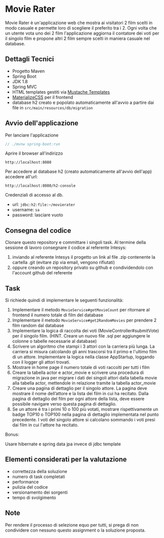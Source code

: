 # Movie Rater

Movie Rater è un'applicazione web che mostra ai visitatori 2 film scelti in modo casuale e permette loro di scegliere 
il preferito tra i 2. Ogni volta che un utente vota uno dei 2 film l'applicazione aggiorna il contatore dei voti per il singolo film e propone altri 2 film sempre scelti in maniera casuale nel database.

## Dettagli Tecnici

- Progetto Maven
- Spring Boot
- JDK 1.8
- Spring MVC
- HTML templates gestiti via [Mustache Templates](https://mustache.github.io/)
- [MaterializeCSS](https://materializecss.com/) per il frontend 
- database h2 creato e popolato automaticamente all'avvio a partire dai file in `src/main/resources/db/migration`

## Avvio dell'applicazione

Per lanciare l'applicazione

```java
// ./mvnw spring-boot:run
``` 

Aprire il browser all'indirizzo 
```
http://localhost:8080
```

Per accedere al database h2 (creato automaticamente all'avvio dell'app) accedere all'url: 
```
http://localhost:8080/h2-console
``` 

Credenziali di accesso al db. 
- url: `jdbc:h2:file:~/movierater` 
- username: `sa` 
- password: lasciare vuoto

## Consegna del codice

Clonare questo repository e committare i singoli task. Al termine della sessione di lavoro consegnare il codice al referente Intesys:
1. inviando al referente Intesys il progetto un link al file .zip contenente la cartella .git (evitare zip via email, vengono rifiutati)
2. oppure creando un repository privato su github e condividendolo con l'account github del referente

## Task

Si richiede quindi di implementare le seguenti funzionalità:

1. Implementare il metodo `MovieService#getMovieCount` per ritornare al frontend il numero totale di film del database
2. Implementare il metodo `MovieService#get2RandomMovies` per prendere 2 film random dal database
3. Implementare la logica di raccolta dei voti (MovieController#submitVote) per il singolo film. (HINT. Creare un nuovo file .sql per aggiungere le colonne o tabelle necessarie al database)
4. Scrivere un algoritmo che stampi i 3 attori con la carriera più lunga. La carriera si misura calcolando gli anni trascorsi tra il primo e l'ultimo film di un attore. Implementare la logica nella classe AppStartup, loggando con il logger gli attori trovati.
5. Mostrare in home page il numero totale di voti raccolti per tutti i film
6. Creare la tabella actor e actor_movie e scrivere una procedura di migrazione in java per migrare i dati dei singoli attori dalla tabella movie alla tabella actor, mettendole in relazione tramite la tabella actor_movie
7. Creare una pagina di dettaglio per il singolo attore. La pagina deve mostrare il nome dell’attore e la lista dei film in cui ha recitato. Dalla pagina di dettaglio del film per ogni attore della lista, deve essere possibile navigare verso questa pagina di dettaglio.
8. Se un attore è tra i primi 10 o 100 più votati, mostrare rispettivamente un badge TOP10 o TOP100 nella pagina di dettaglio implementata nel punto precedente. I voti del singolo attore si calcolano sommando i voti presi dai film in cui l'attore ha recitato.





Bonus:

Usare hibernate e spring data jpa invece di jdbc template


## Elementi considerati per la valutazione

- correttezza della soluzione
- numero di task completati
- performance
- pulizia del codice
- versionamento dei sorgenti
- tempo di svolgimento

## Note
Per rendere il processo di selezione equo per tutti, si prega di non condividere con nessuno questo assignment o la soluzione proposta.



